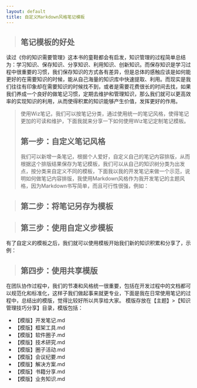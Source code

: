 ```yaml
---
layout: default
title: 自定义Markdown风格笔记模板
---
```

>## 笔记模板的好处
读过《你的知识需要管理》这本书的童鞋都会有启发，知识管理的过程简单总结为：学习知识、保存知识、分享知识、利用知识、创新知识。而保存知识是学习过程中很重要的习惯，我们保存知识的方式各有差异，但是总体的感触应该是如何能更好的在需要知识的时候，能从自己海量的知识库中快速提取、利用。而现实是我们往往有印象却在需要知识的时候找不到，或者是需要花费很长的时间去找，如果我们养成一个良好的做笔记习惯，定期去维护和管理知识，那么我们就可以更高效率的实现知识的利用，从而使得积累的知识能够产生价值，发挥更好的作用。
>使用Wiz笔记，我们可以按笔记分类，通过使用统一的笔记风格，使得笔记更加的可读和维护，下面我就来分享一下如何使用Wiz笔记定制笔记模板。
>## 第一步：自定义笔记风格
>我们可以新增一条笔记，根据个人爱好，自定义自己的笔记内容排版，从而根据这个排版结果保存为笔记模板，我们可以从自己的知识树分类为出发点，按分类来自定义不同的模板，下面我以我的开发笔记来做一个示范，说明如何做笔记内容排版，我使用Markdown风格作为我开发笔记的主题风格，因为Markdown书写简单，而且可行性很强，例如：

>## 第二步：将笔记另存为模板


>## 第三步：使用自定义步模板
有了自定义的模板之后，我们就可以使用模板开始我们新的知识积累和分享了，示例：


>## 第四步：使用共享模版
在团队协作过程中，我们的节凑和风格统一很重要，包括在开发过程中的文档都可以规范化和标准化，这样子我们做起事来就更专业，下面是我在日常使用笔记的过程中，总结出的模版，觉得比较好所以共享给大家。
模版存放在【主题】>【知识管理技巧分享】目录，模版包括：
* 【模版】开发笔记.md
* 【模版】框架工具.md
* 【模版】软件圈子.md
* 【模版】技术研究.md
* 【模版】圈子活动.md
* 【模版】会议纪要.md
* 【模版】解决方案.md
* 【模版】书籍分享.md
* 【模版】业务知识.md